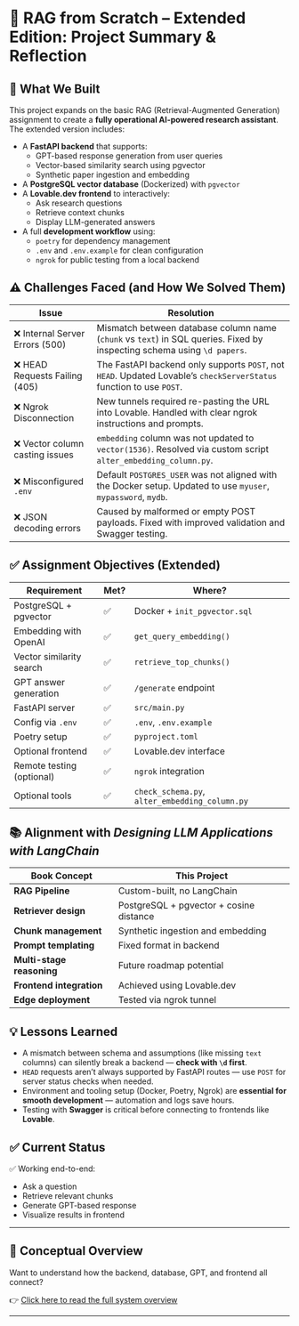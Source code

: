 ﻿
# 🧠 RAG from Scratch – Extended Edition: Project Summary & Reflection

## 🔧 What We Built

This project expands on the basic RAG (Retrieval-Augmented Generation) assignment to create a **fully operational AI-powered research assistant**. The extended version includes:

- A **FastAPI backend** that supports:
  - GPT-based response generation from user queries
  - Vector-based similarity search using pgvector
  - Synthetic paper ingestion and embedding
- A **PostgreSQL vector database** (Dockerized) with `pgvector`
- A **Lovable.dev frontend** to interactively:
  - Ask research questions
  - Retrieve context chunks
  - Display LLM-generated answers
- A full **development workflow** using:
  - `poetry` for dependency management
  - `.env` and `.env.example` for clean configuration
  - `ngrok` for public testing from a local backend

## ⚠️ Challenges Faced (and How We Solved Them)

| Issue | Resolution |
|-------|------------|
| ❌ Internal Server Errors (500) | Mismatch between database column name (`chunk` vs `text`) in SQL queries. Fixed by inspecting schema using `\d papers`. |
| ❌ HEAD Requests Failing (405) | The FastAPI backend only supports `POST`, not `HEAD`. Updated Lovable’s `checkServerStatus` function to use `POST`. |
| ❌ Ngrok Disconnection | New tunnels required re-pasting the URL into Lovable. Handled with clear ngrok instructions and prompts. |
| ❌ Vector column casting issues | `embedding` column was not updated to `vector(1536)`. Resolved via custom script `alter_embedding_column.py`. |
| ❌ Misconfigured `.env` | Default `POSTGRES_USER` was not aligned with the Docker setup. Updated to use `myuser`, `mypassword`, `mydb`. |
| ❌ JSON decoding errors | Caused by malformed or empty POST payloads. Fixed with improved validation and Swagger testing. |

## ✅ Assignment Objectives (Extended)

| Requirement | Met? | Where? |
|-------------|------|--------|
| PostgreSQL + pgvector | ✅ | Docker + `init_pgvector.sql` |
| Embedding with OpenAI | ✅ | `get_query_embedding()` |
| Vector similarity search | ✅ | `retrieve_top_chunks()` |
| GPT answer generation | ✅ | `/generate` endpoint |
| FastAPI server | ✅ | `src/main.py` |
| Config via `.env` | ✅ | `.env`, `.env.example` |
| Poetry setup | ✅ | `pyproject.toml` |
| Optional frontend | ✅ | Lovable.dev interface |
| Remote testing (optional) | ✅ | `ngrok` integration |
| Optional tools | ✅ | `check_schema.py`, `alter_embedding_column.py` |

## 📚 Alignment with *Designing LLM Applications with LangChain*

| Book Concept | This Project |
|--------------|--------------|
| **RAG Pipeline** | Custom-built, no LangChain |
| **Retriever design** | PostgreSQL + pgvector + cosine distance |
| **Chunk management** | Synthetic ingestion and embedding |
| **Prompt templating** | Fixed format in backend |
| **Multi-stage reasoning** | Future roadmap potential |
| **Frontend integration** | Achieved using Lovable.dev |
| **Edge deployment** | Tested via ngrok tunnel |

## 💡 Lessons Learned

- A mismatch between schema and assumptions (like missing `text` columns) can silently break a backend — **check with `\d` first**.
- `HEAD` requests aren’t always supported by FastAPI routes — use `POST` for server status checks when needed.
- Environment and tooling setup (Docker, Poetry, Ngrok) are **essential for smooth development** — automation and logs save hours.
- Testing with **Swagger** is critical before connecting to frontends like **Lovable**.

## ✅ Current Status

✅ Working end-to-end:  
- Ask a question  
- Retrieve relevant chunks  
- Generate GPT-based response  
- Visualize results in frontend

---

## 📘 Conceptual Overview

Want to understand how the backend, database, GPT, and frontend all connect?

👉 [Click here to read the full system overview](./RAG_Conceptual_Overview.md)

---

